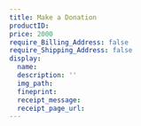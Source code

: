 ```yaml
---
title: Make a Donation
productID: 
price: 2000
require_Billing_Address: false
require_Shipping_Address: false
display:
  name: 
  description: ''
  img_path: 
  fineprint: 
  receipt_message: 
  receipt_page_url: 
---
```



